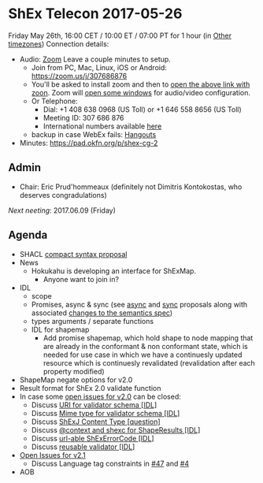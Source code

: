# ShEx Telecon 2017-05-26

Friday May 26th, 16:00 CET / 10:00 ET / 07:00 PT for 1 hour (in [Other timezones](https://www.timeanddate.com/worldclock/fixedtime.html?msg=ShEx+CG&iso=20170526T16&p1=195&ah=1))
Connection details:

* Audio: [Zoom](https://zoom.us/j/307686876?pwd=&status=success) Leave a couple minutes to setup.
  * Join from PC, Mac, Linux, iOS or Android: https://zoom.us/j/307686876
  * You'll be asked to install zoom and then to [open the above link with zoon](https://www.w3.org/2017/05/zoom1.png). Zoom will [open some windows](https://www.w3.org/2017/05/zoom2.png) for audio/video configuration.
  * Or Telephone:
    - Dial: +1 408 638 0968 (US Toll) or +1 646 558 8656 (US Toll)
    - Meeting ID: 307 686 876
    - International numbers available [here](https://zoom.us/zoomconference?m=8YoEQRKQBe3oidzFvE4-c33t7jnICnUn)
  * backup in case WebEx fails: [Hangouts](http://tinyurl.com/ShEx-hangouts)
* Minutes: https://pad.okfn.org/p/shex-cg-2

## Admin

 * Chair: Eric Prud'hommeaux (definitely not Dimitris Kontokostas, who deserves congradulations)

*Next neeting*: 2017.06.09 (Friday)

## Agenda
 * SHACL [compact syntax proposal](https://www.w3.org/mid/7d237518-a561-7c86-d7cb-bbfe744055b0@w3.org)
 * News
   * Hokukahu is developing an interface for ShExMap.
     * Anyone want to join in?
 * IDL
   * scope
   * Promises, async & sync (see [async](http://rawgit.com/shexSpec/spec/separate-APIs/API.html#API) and [sync](http://rawgit.com/shexSpec/spec/separate-APIs/API.html#APIasync) proposals along with associated [changes to the semantics spec](http://rawgit.com/shexSpec/spec/separate-APIs/index.html#dfn-fixed-shapemap))
   * types arguments / separate functions
   * IDL for shapemap
     * Add promise shapemap, which hold shape to node mapping that are already in the conformant & non conformant state, which is needed for use case in which we have a continuesly updated resource which is continuesly revalidated (revalidation after each property modified)
 * ShapeMap negate options for v2.0
 * Result format for ShEx 2.0 validate function
 * In case some [open issues for v2.0](https://github.com/shexSpec/shex/issues?q=is%3Aopen+is%3Aissue+milestone%3A2.0) can be closed: 
   * Discuss [URI for validator schema [IDL]](https://github.com/shexSpec/shex/issues/63)
   * Discuss [Mime type for validator schema [IDL]](https://github.com/shexSpec/shex/issues/62)
   * Discuss [ShExJ Content Type [question]](https://github.com/shexSpec/shex/issues/61)
   * Discuss [@context and shexc for ShapeResults [IDL]](https://github.com/shexSpec/shex/issues/60)
   * Discuss [url-able ShExErrorCode [IDL]](https://github.com/shexSpec/shex/issues/59)
   * Discuss [reusable validator [IDL]](https://github.com/shexSpec/shex/issues/58)
 * [Open Issues for v2.1](https://github.com/shexSpec/shex/issues?q=is%3Aopen+is%3Aissue+milestone%3A2.1)
   * Discuss Language tag constraints in [#47](https://github.com/shexSpec/shex/issues/47) and [#4](https://github.com/shexSpec/shex/issues/4)
 * AOB 
